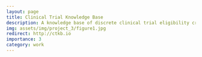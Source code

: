 ```yaml
---
layout: page
title: Clinical Trial Knowledge Base
description: A knowledge base of discrete clinical trial eligibility criteria equipped with a web-based user interface for querying and aggregate analysis of common eligibility criteria.
img: assets/img/project_3/figure1.jpg
redirect: http://ctkb.io
importance: 3
category: work
---
```



